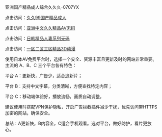 

亚洲国产精品成人综合久久久-0707YX

点击访问：<a href="https://bered.pages.dev/">久久99国产精品成人</a>

点击访问：<a href="https://rtj-3zo.pages.dev/">亚洲中文久久精品AV无码</a>

点击访问：<a href="https://vassv.pages.dev/">日韩精品人妻系列无码</a>

点击访问：<a href="https://gsd-agv.pages.dev/">一区二区三区精品3D动漫</a>

使用日本AV免费平台时，选择一个安全、资源丰富且更新及时的网站非常重要。主流的 A、B、C 三个平台各有特色：

平台 A：更新快，广告少，适合追新片；

平台 B：支持中文字幕，分类清晰，方便查找特定内容；

平台 C：移动端体验好，播放流畅，画质自动调整。

建议使用时搭配VPN保护隐私，开启广告拦截插件减少干扰，优先访问带HTTPS加密的网站，确保安全。

总结：A更新快，B内容全，C适合手机观看。选对平台，做好防护，看片更放心。

<span style="display:none;">[Canonical link](https://github.com/ba20250707/so42 ）</span>
